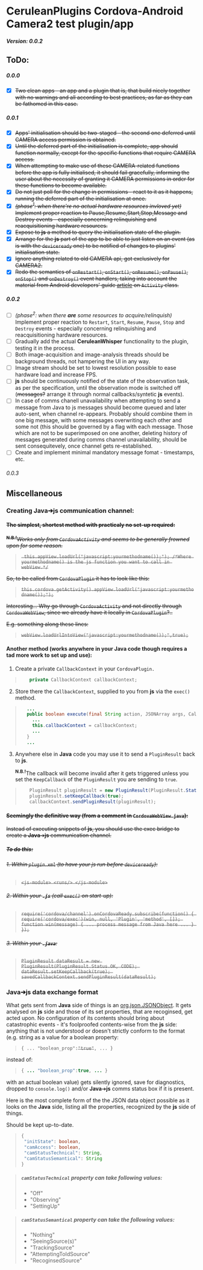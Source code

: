 # CeruleanPlugins Cordova-Android Camera2 test plugin/app
##### Version: 0.0.2

## ToDo:
##### 0.0.0
- [x] ~~Two clean apps - an app and a plugin that is, that build nicely together with no warnings and all according to best practices, as far as they can be fathomed in this case.~~
##### 0.0.1
- [x] ~~Apps' initialisation should be two-staged - the second one deferred until CAMERA access permission is obtained.~~
- [x] ~~Until the deferred part of the initialisation is complete, app should function normally, except for the specific functions that require CAMERA access.~~
- [x] ~~When attempting to make use of these CAMERA-related functions before the app is fully initialised, it should fail gracefully, informing the user about the necessity of granting it CAMERA permissions in order for these functions to become available.~~
- [x] ~~Do not just poll for the change in permissions - react to it as it happens, running the deferred part of the initialisation at once.~~
- [x] ~~*(phase<sup>1</sup>: when there're no actual hardware resources invloved yet)* Implement proper reaction to Pause,Resume,Start,Stop,Message and Destroy events - especially concerning relinquishing and reacquisitioning hardware resources.~~
- [x] ~~Expose to **js** a method to query the initialisation state of the plugin.~~
- [x] ~~Arrange for the **js** part of the app to be able to just listen on an event (as is with the `deviceready` one) to be notified of changes to plugins' initialisation state.~~
- [x] ~~Ignore anything related to old CAMERA api, got exclusively for CAMERA2.~~
- [x] ~~Redo the semantics of `onRestart()`, `onStart()`, `onResume()`, `onPause()`, `onStop()` and `onDestroy()` event handlers, taking into account the material from Android developers' guide [article](https://developer.android.com/reference/android/app/Activity.html#ActivityLifecycle) on `Activity` class.~~
##### 0.0.2
- [ ] *(phase<sup>2</sup>: when there **are** some resources to acquire/relinquish)* Implement proper reaction to `Restart`, `Start`, `Resume`, `Pause`, `Stop` and `Destroy` events - especially concerning relinquishing and reacquisitioning hardware resources.
- [ ] Gradually add the actual **CeruleanWhisper** functionality to the plugin, testing it in the process.
- [ ] Both image-acquisition and image-analysis threads should be background threads, not hampering the UI in any way.
- [ ] Image stream should be set to lowest resolution possible to ease hardware load and increase FPS.
- [ ] **js** should be continuously notified of the state of the observation task, as per the specification, until the observation mode is switched off (~~messages?~~ arrange it through normal callbacks/syntetic **js** events).
- [ ] In case of comms chanell unavailability when attempting to send a message from Java to js messages should become queued and later auto-sent, when channel re-appears. Probably should combine them in one big message, with some messages overwriting each other and some not (this should be governed by a flag with each message. Those which are not to be superimposed on one another, deleting history of messages generated during comms channel unavailability, should be sent consequitevely, once channel gets re-established.
- [ ] Create and implement minimal mandatory message fomat - timestamps, etc.
###### 0.0.3

## Miscellaneous

### Creating Java&#x2794;js communication channel:
#### ~~The simplest, shortest method with practicaly no set-up required:~~
<sup>~~**N.B.!**~~</sup>~~*Works only from `CordovaActivity` and seems to be generally frowned upon for some reason.*~~

>~~` 
>this.appView.loadUrl("javascript:yourmethodname());");
>/*Where yourmethodname() is the js function you want to call in webView.*/
>`~~

~~So, to be called from `CordovaPlugin` it has to look like this:~~

>~~`
>this.cordova.getActivity().appView.loadUrl("javascript:yourmethodname());");
>`~~

~~Interesting... Why go through `CordovaActivity` and not directly through `CordovaWebView`, since we already have it locally in `CordovaPlugin`?..~~

~~E.g. something along these lines:~~

>~~`
>   webView.loadUrlIntoView("javascript:yourmethodname());",true);
>`~~
#### Another method (works anywhere in your Java code though requires a tad more work to set up and use):
1. Create a private `CallbackContext` in your `CordovaPlugin.`
>   ```java
>      private CallbackContext callbackContext;
>   ```
2. Store there the `CallbackContext`, supplied to you from **js** via the `exec()` method.
>   ```java
>     ...
>     public boolean execute(final String action, JSONArray args, CallbackContext callbackContext) throws JSONException {
>       ... 
>       this.callbackContext = callbackContext; 
>       ...
>     }
>     ...
>   ```
3. Anywhere else in **Java** code you may use it to send a `PluginResult` back to **js**.

   <sup>**N.B.!**</sup>The callback will become invalid after it gets triggered unless you set the `KeepCallback` of the `PluginResult` you are sending to `true`.
>   ```java
>      PluginResult pluginResult = new PluginResult(PluginResult.Status.OK, "WHAT");
>      pluginResult.setKeepCallback(true);
>      callbackContext.sendPluginResult(pluginResult);
>   ```
#### ~~Seemingly the definitive way (from a comment in `CordovaWebView.java`):~~
~~Instead of executing snippets of **js**, you should use the exec bridge to create a **Java**&#x2794;**js** communication channel.~~

##### ~~To do this:~~
###### ~~1. Within `plugin.xml` (to have your js run before `deviceready`):~~
>   ~~`
>      <js-module>
>        <runs/>
>      </js-module>
>   `~~
###### ~~2. Within your **`.js`** (call `exec()` on start-up):~~
>   ~~`
>      require('cordova/channel').onCordovaReady.subscribe(function() {
>        require('cordova/exec')(win, null, 'Plugin', 'method', []);
>        function win(message) {
>          ... process message from Java here ...
>        }
>      });
>   `~~
###### ~~3. Within your **`.java`**:~~
>   ~~`
>      PluginResult dataResult = new PluginResult(PluginResult.Status.OK, CODE);
>      dataResult.setKeepCallback(true);
>      savedCallbackContext.sendPluginResult(dataResult);
>   `~~

### Java&#x2794;js data exchange format
What gets sent from **Java** side of things is an [org.json.JSONObject](https://developer.android.com/reference/org/json/JSONObject.html). It gets analysed on **js** side and those of its set properties, that are recoginsed, get acted upon. No configuration of its contents should bring about catastrophic events - it's foolproofed contents-wise from the **js** side: anything that is not understood or doesn't strictly conform to the format (e.g. string as a value for a boolean property:

>`{ ... "boolean_prop":`~~`"true"`~~`, ... }`

instead of:

>```java
>{ ... "boolean_prop":true, ... }
>```

with an actual boolean value) gets silently ignored, save for diagnostics, dropped to `console.log()` and/or **Java**&#x2794;**js** comms status box if it is present.

Here is the most complete form of the the JSON data object possible as it looks on the **Java** side, listing all the properties, recognized by the **js** side of things. 

Should be kept up-to-date.
>```java
>{
>  "initState": boolean,
>  "camAccess": boolean,
>  "camStatusTechnical": String,
>  "camStatusSemantical": String
>}
>```

>##### `camStatusTechnical` property can take following values:
>- "Off"
>- "Observing"
>- "SettingUp"

>##### `camStatusSemantical` property can take the following values:
>- "Nothing"
>- "SeeingSource(s)"
>- "TrackingSource"
>- "AttemptingToIdSource"
>- "RecoginsedSource"
